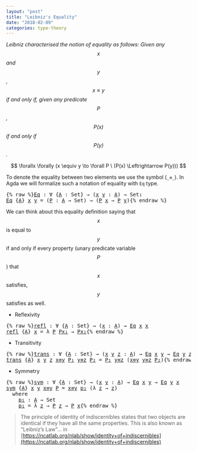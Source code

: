 ```yaml
---
layout: "post"
title: "Leibniz's Equality"
date: "2018-02-09"
categories: type-theory
---
```


*Leibniz characterised the notion of equality as follows:
  Given any $$x$$ and $$y$$, $$x \equiv y$$ if and only if, given any
  predicate $$P$$, $$P(x)$$ if and only if $$P(y)$$.*

$$
  \forallx \forally (x \equiv y \to \forall P \ (P(x) \Leftrightarrow P(y)))
$$

To denote the equality between two elements we use the symbol (`_≡_`).
In Agda we will formalize such a notation of equality with `Eq` type.

<pre class="Agda">{% raw %}<a id="Eq" href="{% endraw %}{% link _posts/2018-02-09-leibniz-s-equality.md %}{% raw %}#Eq" class="Function">Eq</a> <a id="521" class="Symbol">:</a> <a id="523" class="Symbol">∀</a> <a id="525" class="Symbol">{</a><a id="526" href="{% endraw %}{% link _posts/2018-02-09-leibniz-s-equality.md %}{% raw %}#526" class="Bound">A</a> <a id="528" class="Symbol">:</a> <a id="530" class="PrimitiveType">Set</a><a id="533" class="Symbol">}</a> <a id="535" class="Symbol">→</a> <a id="537" class="Symbol">(</a><a id="538" href="{% endraw %}{% link _posts/2018-02-09-leibniz-s-equality.md %}{% raw %}#538" class="Bound">x</a> <a id="540" href="{% endraw %}{% link _posts/2018-02-09-leibniz-s-equality.md %}{% raw %}#540" class="Bound">y</a> <a id="542" class="Symbol">:</a> <a id="544" href="{% endraw %}{% link _posts/2018-02-09-leibniz-s-equality.md %}{% raw %}#526" class="Bound">A</a><a id="545" class="Symbol">)</a> <a id="547" class="Symbol">→</a> <a id="549" class="PrimitiveType">Set₁</a>
<a id="554" href="{% endraw %}{% link _posts/2018-02-09-leibniz-s-equality.md %}{% raw %}#Eq" class="Function">Eq</a> <a id="557" class="Symbol">{</a><a id="558" href="{% endraw %}{% link _posts/2018-02-09-leibniz-s-equality.md %}{% raw %}#558" class="Bound">A</a><a id="559" class="Symbol">}</a> <a id="561" href="{% endraw %}{% link _posts/2018-02-09-leibniz-s-equality.md %}{% raw %}#561" class="Bound">x</a> <a id="563" href="{% endraw %}{% link _posts/2018-02-09-leibniz-s-equality.md %}{% raw %}#563" class="Bound">y</a> <a id="565" class="Symbol">=</a> <a id="567" class="Symbol">(</a><a id="568" href="{% endraw %}{% link _posts/2018-02-09-leibniz-s-equality.md %}{% raw %}#568" class="Bound">P</a> <a id="570" class="Symbol">:</a> <a id="572" href="{% endraw %}{% link _posts/2018-02-09-leibniz-s-equality.md %}{% raw %}#558" class="Bound">A</a> <a id="574" class="Symbol">→</a> <a id="576" class="PrimitiveType">Set</a><a id="579" class="Symbol">)</a> <a id="581" class="Symbol">→</a> <a id="583" class="Symbol">(</a><a id="584" href="{% endraw %}{% link _posts/2018-02-09-leibniz-s-equality.md %}{% raw %}#568" class="Bound">P</a> <a id="586" href="{% endraw %}{% link _posts/2018-02-09-leibniz-s-equality.md %}{% raw %}#561" class="Bound">x</a> <a id="588" class="Symbol">→</a> <a id="590" href="{% endraw %}{% link _posts/2018-02-09-leibniz-s-equality.md %}{% raw %}#568" class="Bound">P</a> <a id="592" href="{% endraw %}{% link _posts/2018-02-09-leibniz-s-equality.md %}{% raw %}#563" class="Bound">y</a><a id="593" class="Symbol">)</a>{% endraw %}</pre>

We can think about this equality definition saying that $$x$$ is equal to $$y$$
if and only if every property (unary predicate variable $$P$$) that $$x$$
satisfies, $$y$$ satisfies as well.

* Reflexivity

<pre class="Agda">{% raw %}<a id="refl" href="{% endraw %}{% link _posts/2018-02-09-leibniz-s-equality.md %}{% raw %}#refl" class="Function">refl</a> <a id="831" class="Symbol">:</a> <a id="833" class="Symbol">∀</a> <a id="835" class="Symbol">{</a><a id="836" href="{% endraw %}{% link _posts/2018-02-09-leibniz-s-equality.md %}{% raw %}#836" class="Bound">A</a> <a id="838" class="Symbol">:</a> <a id="840" class="PrimitiveType">Set</a><a id="843" class="Symbol">}</a> <a id="845" class="Symbol">→</a> <a id="847" class="Symbol">(</a><a id="848" href="{% endraw %}{% link _posts/2018-02-09-leibniz-s-equality.md %}{% raw %}#848" class="Bound">x</a> <a id="850" class="Symbol">:</a> <a id="852" href="{% endraw %}{% link _posts/2018-02-09-leibniz-s-equality.md %}{% raw %}#836" class="Bound">A</a><a id="853" class="Symbol">)</a> <a id="855" class="Symbol">→</a> <a id="857" href="{% endraw %}{% link _posts/2018-02-09-leibniz-s-equality.md %}{% raw %}#Eq" class="Function">Eq</a> <a id="860" href="{% endraw %}{% link _posts/2018-02-09-leibniz-s-equality.md %}{% raw %}#848" class="Bound">x</a> <a id="862" href="{% endraw %}{% link _posts/2018-02-09-leibniz-s-equality.md %}{% raw %}#848" class="Bound">x</a>
<a id="864" href="{% endraw %}{% link _posts/2018-02-09-leibniz-s-equality.md %}{% raw %}#refl" class="Function">refl</a> <a id="869" class="Symbol">{</a><a id="870" href="{% endraw %}{% link _posts/2018-02-09-leibniz-s-equality.md %}{% raw %}#870" class="Bound">A</a><a id="871" class="Symbol">}</a> <a id="873" href="{% endraw %}{% link _posts/2018-02-09-leibniz-s-equality.md %}{% raw %}#873" class="Bound">x</a> <a id="875" class="Symbol">=</a> <a id="877" class="Symbol">λ</a> <a id="879" href="{% endraw %}{% link _posts/2018-02-09-leibniz-s-equality.md %}{% raw %}#879" class="Bound">P</a> <a id="881" href="{% endraw %}{% link _posts/2018-02-09-leibniz-s-equality.md %}{% raw %}#881" class="Bound">Px₁</a> <a id="885" class="Symbol">→</a> <a id="887" href="{% endraw %}{% link _posts/2018-02-09-leibniz-s-equality.md %}{% raw %}#881" class="Bound">Px₁</a>{% endraw %}</pre>

* Transitivity

<pre class="Agda">{% raw %}<a id="trans" href="{% endraw %}{% link _posts/2018-02-09-leibniz-s-equality.md %}{% raw %}#trans" class="Function">trans</a> <a id="938" class="Symbol">:</a> <a id="940" class="Symbol">∀</a> <a id="942" class="Symbol">{</a><a id="943" href="{% endraw %}{% link _posts/2018-02-09-leibniz-s-equality.md %}{% raw %}#943" class="Bound">A</a> <a id="945" class="Symbol">:</a> <a id="947" class="PrimitiveType">Set</a><a id="950" class="Symbol">}</a> <a id="952" class="Symbol">→</a> <a id="954" class="Symbol">(</a><a id="955" href="{% endraw %}{% link _posts/2018-02-09-leibniz-s-equality.md %}{% raw %}#955" class="Bound">x</a> <a id="957" href="{% endraw %}{% link _posts/2018-02-09-leibniz-s-equality.md %}{% raw %}#957" class="Bound">y</a> <a id="959" href="{% endraw %}{% link _posts/2018-02-09-leibniz-s-equality.md %}{% raw %}#959" class="Bound">z</a> <a id="961" class="Symbol">:</a> <a id="963" href="{% endraw %}{% link _posts/2018-02-09-leibniz-s-equality.md %}{% raw %}#943" class="Bound">A</a><a id="964" class="Symbol">)</a> <a id="966" class="Symbol">→</a> <a id="968" href="{% endraw %}{% link _posts/2018-02-09-leibniz-s-equality.md %}{% raw %}#Eq" class="Function">Eq</a> <a id="971" href="{% endraw %}{% link _posts/2018-02-09-leibniz-s-equality.md %}{% raw %}#955" class="Bound">x</a> <a id="973" href="{% endraw %}{% link _posts/2018-02-09-leibniz-s-equality.md %}{% raw %}#957" class="Bound">y</a> <a id="975" class="Symbol">→</a> <a id="977" href="{% endraw %}{% link _posts/2018-02-09-leibniz-s-equality.md %}{% raw %}#Eq" class="Function">Eq</a> <a id="980" href="{% endraw %}{% link _posts/2018-02-09-leibniz-s-equality.md %}{% raw %}#957" class="Bound">y</a> <a id="982" href="{% endraw %}{% link _posts/2018-02-09-leibniz-s-equality.md %}{% raw %}#959" class="Bound">z</a> <a id="984" class="Symbol">→</a> <a id="986" href="{% endraw %}{% link _posts/2018-02-09-leibniz-s-equality.md %}{% raw %}#Eq" class="Function">Eq</a> <a id="989" href="{% endraw %}{% link _posts/2018-02-09-leibniz-s-equality.md %}{% raw %}#955" class="Bound">x</a> <a id="991" href="{% endraw %}{% link _posts/2018-02-09-leibniz-s-equality.md %}{% raw %}#959" class="Bound">z</a>
<a id="993" href="{% endraw %}{% link _posts/2018-02-09-leibniz-s-equality.md %}{% raw %}#trans" class="Function">trans</a> <a id="999" class="Symbol">{</a><a id="1000" href="{% endraw %}{% link _posts/2018-02-09-leibniz-s-equality.md %}{% raw %}#1000" class="Bound">A</a><a id="1001" class="Symbol">}</a> <a id="1003" href="{% endraw %}{% link _posts/2018-02-09-leibniz-s-equality.md %}{% raw %}#1003" class="Bound">x</a> <a id="1005" href="{% endraw %}{% link _posts/2018-02-09-leibniz-s-equality.md %}{% raw %}#1005" class="Bound">y</a> <a id="1007" href="{% endraw %}{% link _posts/2018-02-09-leibniz-s-equality.md %}{% raw %}#1007" class="Bound">z</a> <a id="1009" href="{% endraw %}{% link _posts/2018-02-09-leibniz-s-equality.md %}{% raw %}#1009" class="Bound">x≡y</a> <a id="1013" href="{% endraw %}{% link _posts/2018-02-09-leibniz-s-equality.md %}{% raw %}#1013" class="Bound">P₁</a> <a id="1016" href="{% endraw %}{% link _posts/2018-02-09-leibniz-s-equality.md %}{% raw %}#1016" class="Bound">y≡z</a> <a id="1020" href="{% endraw %}{% link _posts/2018-02-09-leibniz-s-equality.md %}{% raw %}#1020" class="Bound">P₂</a> <a id="1023" class="Symbol">=</a> <a id="1025" href="{% endraw %}{% link _posts/2018-02-09-leibniz-s-equality.md %}{% raw %}#1013" class="Bound">P₁</a> <a id="1028" href="{% endraw %}{% link _posts/2018-02-09-leibniz-s-equality.md %}{% raw %}#1016" class="Bound">y≡z</a> <a id="1032" class="Symbol">(</a><a id="1033" href="{% endraw %}{% link _posts/2018-02-09-leibniz-s-equality.md %}{% raw %}#1009" class="Bound">x≡y</a> <a id="1037" href="{% endraw %}{% link _posts/2018-02-09-leibniz-s-equality.md %}{% raw %}#1016" class="Bound">y≡z</a> <a id="1041" href="{% endraw %}{% link _posts/2018-02-09-leibniz-s-equality.md %}{% raw %}#1020" class="Bound">P₂</a><a id="1043" class="Symbol">)</a>{% endraw %}</pre>

* Symmetry

<pre class="Agda">{% raw %}<a id="sym" href="{% endraw %}{% link _posts/2018-02-09-leibniz-s-equality.md %}{% raw %}#sym" class="Function">sym</a> <a id="1086" class="Symbol">:</a> <a id="1088" class="Symbol">∀</a> <a id="1090" class="Symbol">{</a><a id="1091" href="{% endraw %}{% link _posts/2018-02-09-leibniz-s-equality.md %}{% raw %}#1091" class="Bound">A</a> <a id="1093" class="Symbol">:</a> <a id="1095" class="PrimitiveType">Set</a><a id="1098" class="Symbol">}</a> <a id="1100" class="Symbol">→</a> <a id="1102" class="Symbol">(</a><a id="1103" href="{% endraw %}{% link _posts/2018-02-09-leibniz-s-equality.md %}{% raw %}#1103" class="Bound">x</a> <a id="1105" href="{% endraw %}{% link _posts/2018-02-09-leibniz-s-equality.md %}{% raw %}#1105" class="Bound">y</a> <a id="1107" class="Symbol">:</a> <a id="1109" href="{% endraw %}{% link _posts/2018-02-09-leibniz-s-equality.md %}{% raw %}#1091" class="Bound">A</a><a id="1110" class="Symbol">)</a> <a id="1112" class="Symbol">→</a> <a id="1114" href="{% endraw %}{% link _posts/2018-02-09-leibniz-s-equality.md %}{% raw %}#Eq" class="Function">Eq</a> <a id="1117" href="{% endraw %}{% link _posts/2018-02-09-leibniz-s-equality.md %}{% raw %}#1103" class="Bound">x</a> <a id="1119" href="{% endraw %}{% link _posts/2018-02-09-leibniz-s-equality.md %}{% raw %}#1105" class="Bound">y</a> <a id="1121" class="Symbol">→</a> <a id="1123" href="{% endraw %}{% link _posts/2018-02-09-leibniz-s-equality.md %}{% raw %}#Eq" class="Function">Eq</a> <a id="1126" href="{% endraw %}{% link _posts/2018-02-09-leibniz-s-equality.md %}{% raw %}#1105" class="Bound">y</a> <a id="1128" href="{% endraw %}{% link _posts/2018-02-09-leibniz-s-equality.md %}{% raw %}#1103" class="Bound">x</a>
<a id="1130" href="{% endraw %}{% link _posts/2018-02-09-leibniz-s-equality.md %}{% raw %}#sym" class="Function">sym</a> <a id="1134" class="Symbol">{</a><a id="1135" href="{% endraw %}{% link _posts/2018-02-09-leibniz-s-equality.md %}{% raw %}#1135" class="Bound">A</a><a id="1136" class="Symbol">}</a> <a id="1138" href="{% endraw %}{% link _posts/2018-02-09-leibniz-s-equality.md %}{% raw %}#1138" class="Bound">x</a> <a id="1140" href="{% endraw %}{% link _posts/2018-02-09-leibniz-s-equality.md %}{% raw %}#1140" class="Bound">y</a> <a id="1142" href="{% endraw %}{% link _posts/2018-02-09-leibniz-s-equality.md %}{% raw %}#1142" class="Bound">x≡y</a> <a id="1146" href="{% endraw %}{% link _posts/2018-02-09-leibniz-s-equality.md %}{% raw %}#1146" class="Bound">P</a> <a id="1148" class="Symbol">=</a> <a id="1150" href="{% endraw %}{% link _posts/2018-02-09-leibniz-s-equality.md %}{% raw %}#1142" class="Bound">x≡y</a> <a id="1154" href="{% endraw %}{% link _posts/2018-02-09-leibniz-s-equality.md %}{% raw %}#1179" class="Function">p₁</a> <a id="1157" class="Symbol">(λ</a> <a id="1160" href="{% endraw %}{% link _posts/2018-02-09-leibniz-s-equality.md %}{% raw %}#1160" class="Bound">z</a> <a id="1162" class="Symbol">→</a> <a id="1164" href="{% endraw %}{% link _posts/2018-02-09-leibniz-s-equality.md %}{% raw %}#1160" class="Bound">z</a><a id="1165" class="Symbol">)</a>
  <a id="1169" class="Keyword">where</a>
    <a id="1179" href="{% endraw %}{% link _posts/2018-02-09-leibniz-s-equality.md %}{% raw %}#1179" class="Function">p₁</a> <a id="1182" class="Symbol">:</a> <a id="1184" href="{% endraw %}{% link _posts/2018-02-09-leibniz-s-equality.md %}{% raw %}#1135" class="Bound">A</a> <a id="1186" class="Symbol">→</a> <a id="1188" class="PrimitiveType">Set</a>
    <a id="1196" href="{% endraw %}{% link _posts/2018-02-09-leibniz-s-equality.md %}{% raw %}#1179" class="Function">p₁</a> <a id="1199" class="Symbol">=</a> <a id="1201" class="Symbol">λ</a> <a id="1203" href="{% endraw %}{% link _posts/2018-02-09-leibniz-s-equality.md %}{% raw %}#1203" class="Bound">z</a> <a id="1205" class="Symbol">→</a> <a id="1207" href="{% endraw %}{% link _posts/2018-02-09-leibniz-s-equality.md %}{% raw %}#1146" class="Bound">P</a> <a id="1209" href="{% endraw %}{% link _posts/2018-02-09-leibniz-s-equality.md %}{% raw %}#1203" class="Bound">z</a> <a id="1211" class="Symbol">→</a> <a id="1213" href="{% endraw %}{% link _posts/2018-02-09-leibniz-s-equality.md %}{% raw %}#1146" class="Bound">P</a> <a id="1215" href="{% endraw %}{% link _posts/2018-02-09-leibniz-s-equality.md %}{% raw %}#1138" class="Bound">x</a>{% endraw %}</pre>


> The principle of identity of indiscernibles states that two objects
are identical if they have all the same properties.
This is also known as “Leibniz’s Law”... in [https://ncatlab.org/nlab/show/identity+of+indiscernibles](https://ncatlab.org/nlab/show/identity+of+indiscernibles)
